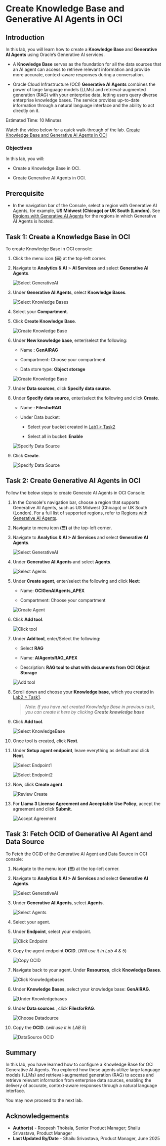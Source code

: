# Create Knowledge Base and Generative AI Agents in OCI

## Introduction

In this lab, you will learn how to create a **Knowledge Base** and **Generative AI Agents** using Oracle’s Generative AI services.

- A **Knowledge Base** serves as the foundation for all the data sources that an AI agent can access to retrieve relevant information and provide more accurate, context-aware responses during a conversation.

- Oracle Cloud Infrastructure (OCI)  **Generative AI Agents** combines the power of large language models (LLMs) and retrieval-augmented generation (RAG) with your enterprise data, letting users query diverse enterprise knowledge bases. The service provides up-to-date information through a natural language interface and the ability to act directly on it.

Estimated Time: 10 Minutes

Watch the video below for a quick walk-through of the lab.
[Create Knowledge Base and Generative AI Agents in OCI](videohub:1_0hprtlt0)

### Objectives

In this lab, you will:

- Create a Knowledge Base in OCI.

- Create Generative AI Agents in OCI.

## Prerequisite

- In the navigation bar of the Console, select a region with Generative AI Agents, for example, **US Midwest (Chicago) or UK South (London)**. See [Regions with Generative AI Agents](https://docs.oracle.com/en-us/iaas/Content/generative-ai-agents/overview.htm#regions) for the regions in which Generative AI Agents is hosted.

## Task 1: Create a Knowledge Base in OCI

To create Knowledge Base in OCI console:

1. Click the menu icon **(☰)** at the top-left corner.

2. Navigate to **Analytics & AI** > **AI Services** and select **Generative AI Agents**.

   ![Select GenerativeAI](./images/gen-ai-tab.png " ")

3. Under **Generative AI Agents**, select **Knowledge Bases**.

    ![Select Knowledge Bases](./images/select-knowledgebase.png " ")

4. Select your **Compartment**.

5. Click **Create Knowledge Base**.

    ![Create Knowledge Base](./images/create-knowledgebase.png " ")

6. Under **New knowledge base**, enter/select the following:

    - Name : **GenAIRAG**

    - Compartment: Choose your compartment

    - Data store type: **Object storage**

    ![Create Knowledge Base](./images/new-knowledge-base.png " ")

7. Under **Data sources**, click **Specify data source**.

8. Under **Specify data source**, enter/select the following and click **Create**.

    - Name : **FilesforRAG**

    - Under Data bucket:

        - Select your bucket created in [Lab1 > Task2](?lab=1-configure-oci-keys#Task2:CreateaBucketinOCIObjectStorage)

        - Select all in bucket: **Enable**

    ![Specify Data Source](./images/specify-data-source.png " ")

9. Click **Create**.

    ![Specify Data Source](./images/create-knowledge-base.png " ")

## Task 2: Create Generative AI Agents in OCI

Follow the below steps to create Generate AI Agents in OCI Console:

1. In the Console's navigation bar, choose a region that supports Generative AI Agents, such as US Midwest (Chicago) or UK South (London). For a full list of supported regions, refer to [Regions with Generative AI Agents](https://docs.oracle.com/en-us/iaas/Content/generative-ai-agents/overview.htm#regions).

2. Navigate to menu icon **(☰)** at the top-left corner.

3. Navigate to **Analytics & AI > AI Services** and select **Generative AI Agents**.

   ![Select GenerativeAI](./images/gen-ai-tab.png " ")

4. Under **Generative AI Agents** and select **Agents**.

    ![Select Agents](./images/select-agents.png " ")

5. Under **Create agent**, enter/select the following and click **Next**:

    - Name: **OCIGenAlAgents_APEX**

    - Compartment: Choose your compartment

    ![Create Agent](./images/create-agent.png " ")

6. Click **Add tool**.

    ![Click tool](./images/add-tool1.png " ")

7. Under **Add tool**, enter/Select the following:

    - Select **RAG**

    - Name: **AIAgentsRAG_APEX**

    - Description: **RAG tool to chat with documents from OCl Object Storage**

    ![Add tool](./images/rag-tool-select.png " ")

8. Scroll down and choose your **Knowledge base**, which you created in [Lab2 > Task1](?lab=2-configure-kb-genai#Task1:CreateaKnowledgeBaseinOCI).

    >*Note: If you have not created Knowledge Base in previous task, you can create it here by clicking **Create knowledge base***

9. Click **Add tool**.

    ![Select KnowledgeBase](./images/select-knowledge-base1.png " ")

10. Once tool is created, click **Next**.

11. Under **Setup agent endpoint**, leave everything as default and click **Next**.

    ![Select Endpoint1](./images/setup-endpoint-1.png " ")

    ![Select Endpoint2](./images/setup-endpoint-2.png " ")

12. Now, click **Create agent**.

    ![Review Create](./images/review-and-create.png " ")

13. For **Llama 3 License Agreement and Acceptable Use Policy**, accept the agreement and click **Submit**.

    ![Accept Agreement](./images/accept-llama3.png " ")

## Task 3: Fetch OCID of  Generative AI Agent and  Data Source

To Fetch the OCID of the Generative AI Agent and Data Source in OCI console:

1. Navigate to the menu icon **(☰)** at the top-left corner.

2. Navigate to **Analytics & AI > AI Services** and select **Generative AI Agents**.

   ![Select GenerativeAI](./images/gen-ai-tab.png " ")

3. Under **Generative AI Agents**, select **Agents**.

    ![Select Agents](./images/select-agents.png " ")

4. Select your agent.

5. Under **Endpoint**, select your endpoint.

    ![Click Endpoint](./images/click-endpoint.png " ")

6. Copy the agent endpoint **OCID**. (*Will use it in Lab 4 & 5*)

    ![Copy OCID](./images/endpoint-ocid2.png " ")

7. Navigate back to your agent. Under **Resources**, click **Knowledge Bases**.

    ![Click Knowledgebases](./images/goto-knowledgebase.png " ")

8. Under **Knowledge Bases**, select your knowledge base:  **GenAIRAG**.

    ![Under Knowledgebases](./images/click-genairag.png " ")

9. Under **Data sources** , click **FilesforRAG**.

    ![Choose Datadource](./images/choose-datasource.png " ")

10. Copy the **OCID**. (*will use it in LAB 5*)

    ![DataSource OCID](./images/ocid-filesforrag.png " ")

## Summary

In this lab, you have learned how to configure a Knowledge Base for OCI Generative AI Agents. You explored how these agents utilize large language models (LLMs) and retrieval-augmented generation (RAG) to access and retrieve relevant information from enterprise data sources, enabling the delivery of accurate, context-aware responses through a natural language interface.

You may now proceed to the next lab.

## Acknowledgements

- **Author(s)** - Roopesh Thokala, Senior Product Manager; Shailu Srivastava, Product Manager
- **Last Updated By/Date** - Shailu Srivastava, Product Manager, June 2025
